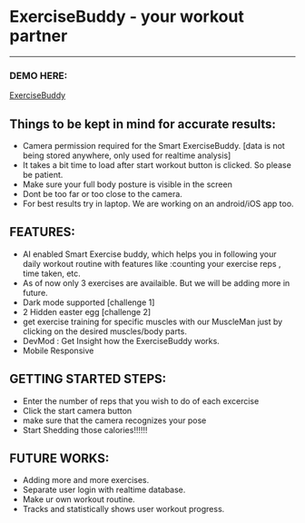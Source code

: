 ExerciseBuddy - your workout partner
=====================================

- - - - 
### DEMO HERE:
[ExerciseBuddy](https://dagdihiman.github.io/)


Things to be kept in mind for accurate results:
------------------------------------------------

- Camera permission required for the Smart ExerciseBuddy. [data is not being stored anywhere, only used for realtime analysis]
- It takes a bit time to load after start workout button is clicked. So please be patient.
- Make sure your full body posture is visible in the screen
- Dont be too far or too close to the camera.
- For best results try in laptop. We are working on an android/iOS app too.


FEATURES:
----------
- AI enabled Smart Exercise buddy, which helps you in following your daily workout routine
 with features like :counting your exercise reps , time taken, etc.
- As of now only 3 exercises are availaible. But we will be adding more in future.
- Dark mode supported [challenge 1]
- 2 Hidden easter egg [challenge 2]
- get exercise training for specific muscles with our MuscleMan 
  just by clicking on the desired muscles/body parts.	
- DevMod : Get Insight how the ExerciseBuddy works.
- Mobile Responsive


GETTING STARTED STEPS:
-----------------------
- Enter the number of reps that you wish to do of each excercise
- Click the start camera button
- make sure that the camera recognizes your pose
- Start Shedding those calories!!!!!!



FUTURE WORKS:
-------------

- Adding more and more exercises.
- Separate user login with realtime database. 
- Make ur own workout routine.
- Tracks and statistically shows user workout progress.
